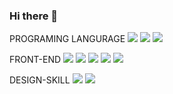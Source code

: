 ### Hi there 👋

PROGRAMING LANGURAGE 
<img src="https://img.shields.io/badge/JavaScript-F7DF1E?style=for-the-badge&logo=react&logoColor=white">
<img src="https://img.shields.io/badge/TypeScript-3178C6?style=for-the-badge&logo=react&logoColor=white">
<img src="https://img.shields.io/badge/python-3776AB?style=for-the-badge&logo=react&logoColor=white">

FRONT-END 
<img src="https://img.shields.io/badge/HTML5-E34F26?style=for-the-badge&logo=react&logoColor=white">
<img src="https://img.shields.io/badge/CSS3-1572B6?style=for-the-badge&logo=react&logoColor=white">
<img src="https://img.shields.io/badge/react-61DAFB?style=for-the-badge&logo=react&logoColor=white">
<img src="https://img.shields.io/badge/styledcomponents-DB7093?style=for-the-badge&logo=react&logoColor=white">
<img src="https://img.shields.io/badge/tailwindcss-06B6D4?style=for-the-badge&logo=react&logoColor=white">

DESIGN-SKILL 
<img src="https://img.shields.io/badge/figma-F24E1E?style=for-the-badge&logo=react&logoColor=white">
<img src="https://img.shields.io/badge/adobexd-FF61F6?style=for-the-badge&logo=react&logoColor=white">
